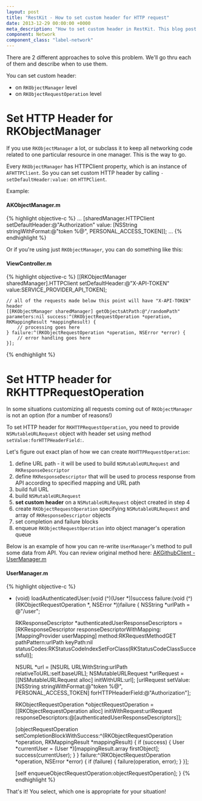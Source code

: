 ```yaml
---
layout: post
title: "RestKit - How to set custom header for HTTP request"
date: 2013-12-29 00:00:00 +0000
meta_description: "How to set custom header in RestKit. This blog post explains 2 ways to set custom HTTP header to requests sent via RestKit"
component: Network
component_class: "label-network"
---
```

There are 2 different approaches to solve this problem. We'll go thru each of them and describe when to use them.

You can set custom header:

* on `RKObjectManager` level
* on `RKObjectRequestOperation` level

# Set HTTP Header for RKObjectManager

If you use `RKObjectManager` a lot, or subclass it to keep all networking code related to one particular resource in one manager. This is the way to go.

Every `RKObjectManager` has HTTPClient property, which is an instance of `AFHTTPClient`. So you can set custom HTTP header by calling `-setDefaultHeader:value:` on `HTTPClient`.

Example:

#### AKObjectManager.m
{% highlight objective-c %}
...
[sharedManager.HTTPClient setDefaultHeader:@"Authorization" value: [NSString stringWithFormat:@"token %@", PERSONAL_ACCESS_TOKEN]];
...
{% endhighlight %}

Or if you're using just `RKObjectManager`, you can do something like this:

#### ViewController.m
{% highlight objective-c %}
    [[RKObjectManager sharedManager].HTTPClient setDefaultHeader:@"X-API-TOKEN" value:SERVICE_PROVIDER_API_TOKEN];

    // all of the requests made below this point will have "X-API-TOKEN" header
    [[RKObjectManager sharedManager] getObjectsAtPath:@"/randomPath" parameters:nil success:^(RKObjectRequestOperation *operation, RKMappingResult *mappingResult) {
        // processing goes here
    } failure:^(RKObjectRequestOperation *operation, NSError *error) {
        // error handling goes here
    }];
{% endhighlight %}



# Set HTTP header for RKHTTPRequestOperation
In some situations customizing all requests coming out of `RKObjectManager` is not an option (for a number of reasons!)

To set HTTP header for `RKHTTPRequestOperation`, you need to provide `NSMutableURLRequest` object with header set using method `setValue:forHTTPHeaderField:`.

Let's figure out exact plan of how we can create `RKHTTPRequestOperation`:

1. define URL path - it will be used to build `NSMutableURLRequest` and `RKResponseDescriptor`
2. define `RKResponseDescriptor` that will be used to process response from API according to specified mapping and URL path
3. build full URL
4. build `NSMutableURLRequest`
5. **set custom header** on a `NSMutableURLRequest` object created in step 4
6. create `RKObjectRequestOperation` specifying `NSMutableURLRequest` and array of `RKResponseDescriptor` objects
7. set completion and failure blocks
8. enqueue `RKObjectRequestOperation` into object manager's operation queue

Below is an example of how you can re-write `UserManager`'s method to pull some data from API. You can review original method here: [AKGithubClient - UserManager.m](https://github.com/restkit-tutorials/AKGithubClient/blob/master/AKGithubClient/RestKit/Managers/UserManager.m#L16)

#### UserManager.m
{% highlight objective-c %}
- (void) loadAuthenticatedUser:(void (^)(User *))success failure:(void (^)(RKObjectRequestOperation *, NSError *))failure {
    NSString *urlPath = @"/user";

    RKResponseDescriptor *authenticatedUserResponseDescriptors = [RKResponseDescriptor responseDescriptorWithMapping:[MappingProvider userMapping] method:RKRequestMethodGET pathPattern:urlPath keyPath:nil statusCodes:RKStatusCodeIndexSetForClass(RKStatusCodeClassSuccessful)];

    NSURL *url = [NSURL URLWithString:urlPath relativeToURL:self.baseURL];
    NSMutableURLRequest *urlRequest = [[NSMutableURLRequest alloc] initWithURL:url];
    [urlRequest setValue:[NSString stringWithFormat:@"token %@", PERSONAL_ACCESS_TOKEN] forHTTPHeaderField:@"Authorization"];

    RKObjectRequestOperation *objectRequestOperation = [[RKObjectRequestOperation alloc] initWithRequest:urlRequest responseDescriptors:@[authenticatedUserResponseDescriptors]];

    [objectRequestOperation setCompletionBlockWithSuccess:^(RKObjectRequestOperation *operation, RKMappingResult *mappingResult) {
        if (success) {
            User *currentUser = (User *)[mappingResult.array firstObject];
            success(currentUser);
        }
    } failure:^(RKObjectRequestOperation *operation, NSError *error) {
        if (failure) {
            failure(operation, error);
        }
    }];

    [self enqueueObjectRequestOperation:objectRequestOperation];
}
{% endhighlight %}


That's it! You select, which one is appropriate for your situation!